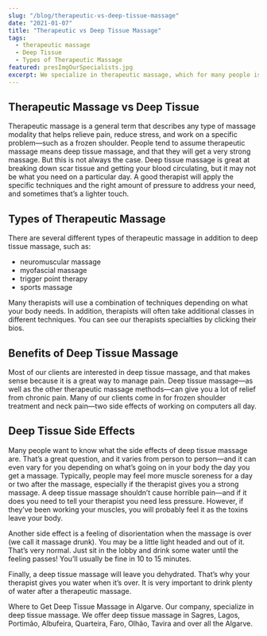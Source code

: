 ```yaml
---
slug: "/blog/therapeutic-vs-deep-tissue-massage"
date: "2021-01-07"
title: "Therapeutic vs Deep Tissue Massage"
tags:
  - therapeutic massage
  - Deep Tissue
  - Types of Therapeutic Massage
featured: presImgOurSpecialists.jpg
excerpt: We specialize in therapeutic massage, which for many people is synonymous with deep tissue massage. That makes sense because deep tissue massage is the most common of the therapeutic massage modalities—and if that’s what you’re looking for, you’ve come to the right place.
---
```


## Therapeutic Massage vs Deep Tissue
Therapeutic massage is a general term that describes any type of massage modality that helps relieve pain, reduce stress, and work on a specific problem—such as a frozen shoulder. People tend to assume therapeutic massage means deep tissue massage, and that they will get a very strong massage. But this is not always the case. Deep tissue massage is great at breaking down scar tissue and getting your blood circulating, but it may not be what you need on a particular day. A good therapist will apply the specific techniques and the right amount of pressure to address your need, and sometimes that’s a lighter touch.

## Types of Therapeutic Massage
There are several different types of therapeutic massage in addition to deep tissue massage, such as:

- neuromuscular massage
- myofascial massage
- trigger point therapy
- sports massage

Many therapists will use a combination of techniques depending on what your body needs. In addition, therapists will often take additional classes in different techniques. You can see our therapists specialties by clicking their bios.

## Benefits of Deep Tissue Massage
Most of our clients are interested in deep tissue massage, and that makes sense because it is a great way to manage pain. Deep tissue massage—as well as the other therapeutic massage methods—can give you a lot of relief from chronic pain. Many of our clients come in for frozen shoulder treatment and neck pain—two side effects of working on computers all day.

## Deep Tissue Side Effects
Many people want to know what the side effects of deep tissue massage are. That’s a great question, and it varies from person to person—and it can even vary for you depending on what’s going on in your body the day you get a massage. Typically, people may feel more muscle soreness for a day or two after the massage, especially if the therapist gives you a strong massage. A deep tissue massage shouldn’t cause horrible pain—and if it does you need to tell your therapist you need less pressure. However, if they’ve been working your muscles, you will probably feel it as the toxins leave your body.

Another side effect is a feeling of disorientation when the massage is over (we call it massage drunk). You may be a little light headed and out of it. That’s very normal. Just sit in the lobby and drink some water until the feeling passes! You’ll usually be fine in 10 to 15 minutes.

Finally, a deep tissue massage will leave you dehydrated. That’s why your therapist gives you water when it’s over. It is very important to drink plenty of water after a therapeutic massage.

Where to Get Deep Tissue Massage in Algarve.
Our company, specialize in deep tissue massage. We offer deep tissue massage in Sagres, Lagos, Portimão, Albufeira, Quarteira, Faro, Olhão, Tavira and over all the Algarve.